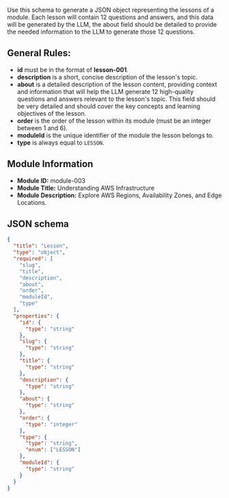 Use this schema to generate a JSON object representing the lessons of a module. Each lesson will contain 12 questions and answers, and this data will be generated by the LLM, the about field should be detailed to provide the needed information to the LLM to generate those 12 questions.

## General Rules:

- **id** must be in the format of **lesson-001**.
- **description** is a short, concise description of the lesson's topic.
- **about** is a detailed description of the lesson content, providing context and information that will help the LLM generate 12 high-quality questions and answers relevant to the lesson's topic. This field should be very detailed and should cover the key concepts and learning objectives of the lesson.
- **order** is the order of the lesson within its module (must be an integer between 1 and 6).
- **moduleId** is the unique identifier of the module the lesson belongs to.
- **type** is always equal to `LESSON`.

## Module Information

- **Module ID:** module-003
- **Module Title:** Understanding AWS Infrastructure
- **Module Description:** Explore AWS Regions, Availability Zones, and Edge Locations.

## JSON schema

```json
{
  "title": "Lesson",
  "type": "object",
  "required": [
    "slug",
    "title",
    "description",
    "about",
    "order",
    "moduleId",
    "type"
  ],
  "properties": {
    "id": {
      "type": "string"
    },
    "slug": {
      "type": "string"
    },
    "title": {
      "type": "string"
    },
    "description": {
      "type": "string"
    },
    "about": {
      "type": "string"
    },
    "order": {
      "type": "integer"
    },
    "type": {
      "type": "string",
      "enum": ["LESSON"]
    },
    "moduleId": {
      "type": "string"
    }
  }
}
```
